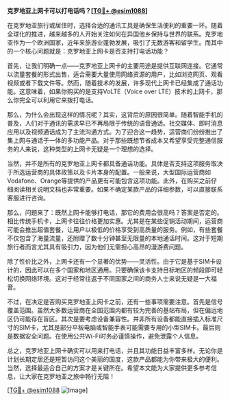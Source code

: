 **克罗地亚上网卡可以打电话吗？[[TG💪+ @esim1088](https://t.me/s/esim1088)]**

在克罗地亚旅行或居住时，选择合适的通讯工具是确保生活便利的重要一环。随着全球化的推进，越来越多的人开始关注如何在异国他乡保持与世界的联系。克罗地亚作为一个欧洲国家，近年来旅游业蓬勃发展，吸引了无数游客和留学生。而其中的一个核心问题就是：克罗地亚上网卡是否支持打电话功能？

首先，让我们明确一点——克罗地亚上网卡的主要用途是提供互联网连接。它通常以流量套餐的形式出售，适合需要大量使用网络资源的用户，比如浏览网页、观看视频或者下载文件等。然而，随着技术的发展，许多现代上网卡已经集成了通话功能。这意味着，如果你购买的是支持VoLTE（Voice over LTE）技术的上网卡，那么你完全可以利用它来拨打电话。

那么，为什么会出现这样的情况呢？其实，这背后的原因很简单。随着智能手机的普及，人们对于通讯的需求早已不再局限于传统的语音通话。社交媒体、即时消息应用以及视频通话成为了主流沟通方式。为了迎合这一趋势，运营商们纷纷推出了集上网与通话于一体的多功能产品。对于那些既想节省成本又希望享受完整通信服务的人来说，这种类型的上网卡无疑是一个理想的选择。

当然，并不是所有的克罗地亚上网卡都具备通话功能。具体是否支持这项服务取决于所选运营商的具体政策以及卡片本身的配置。一般来说，大型国际运营商如Vodafone、Orange等提供的产品更有可能包含这项功能。此外，在购买之前仔细阅读相关说明文档也非常重要。如果不确定某款产品的详细参数，可以直接联系客服进行咨询。

那么，问题来了：既然上网卡能够打电话，那它的费用会很高吗？答案是否定的。相比传统手机卡，上网卡往往价格更加实惠。尤其是在某些促销活动期间，运营商可能会推出超值套餐，让用户以极低的价格享受到高质量的服务。例如，有些套餐不仅包含了海量流量，还附赠了数十分钟甚至无限量的本地通话时间。这对于短期旅行者而言尤其具有吸引力，因为他们无需担心高昂的漫游费问题。

除了性价比之外，上网卡还有一个显著的优势——灵活性。由于它是基于SIM卡设计的，因此可以在多个国家和地区通用。只要确保该卡支持目标地区的频段即可轻松切换网络环境。这对于经常往返于不同国家之间的商务人士来说无疑是一大福音。

不过，在决定是否购买克罗地亚上网卡之前，还有一些事项需要注意。首先是信号覆盖范围。虽然大多数运营商在全国范围内都有较为完善的基站布局，但在偏远地区仍可能存在盲区。其次是要考虑设备兼容性。并非所有设备都能直接插入标准尺寸的SIM卡，尤其是部分平板电脑或智能手表可能需要专用的小型SIM卡。最后则是数据安全问题。在使用公共Wi-Fi时务必谨慎操作，避免泄露个人信息。

总之，克罗地亚上网卡确实可以用来打电话，并且其功能日益丰富多样。无论你是计划长期定居还是短暂访问这个美丽的国度，这款产品都能为你带来极大的便利。当然，选择最适合自己的方案才是关键所在。希望本文能为大家提供更多参考信息，让大家在克罗地亚之旅中畅行无阻！

[[TG💪+ @esim1088](https://t.me/s/esim1088) ![Image](https://i.postimg.cc/4NQfJmqS/Snipaste-2025-05-13-00-14-12.png)]